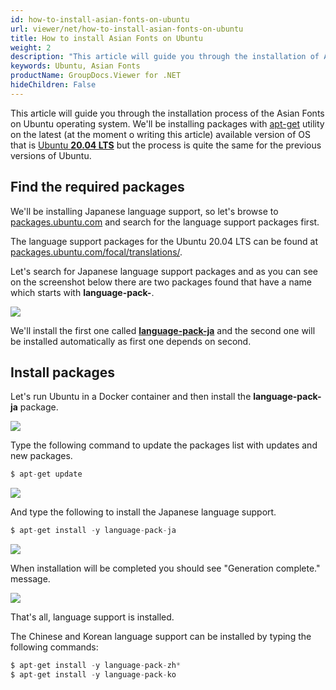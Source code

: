 ```yaml
---
id: how-to-install-asian-fonts-on-ubuntu
url: viewer/net/how-to-install-asian-fonts-on-ubuntu
title: How to install Asian Fonts on Ubuntu
weight: 2
description: "This article will guide you through the installation of Asian Fonts on Ubuntu."
keywords: Ubuntu, Asian Fonts
productName: GroupDocs.Viewer for .NET
hideChildren: False
---
```

This article will guide you through the installation process of the Asian Fonts on Ubuntu operating system. We'll be installing packages with [apt-get](https://wiki.debian.org/apt-get) utility on the latest (at the moment o writing this article) available version of OS that is [Ubuntu **20.04 LTS**](https://wiki.ubuntu.com/Releases) but the process is quite the same for the previous versions of Ubuntu.


## Find the required packages

We'll be installing Japanese language support, so let's browse to [packages.ubuntu.com](https://packages.ubuntu.com/) and search for the language support packages first.

The language support packages for the Ubuntu 20.04 LTS can be found at [packages.ubuntu.com/focal/translations/](https://packages.ubuntu.com/focal/translations/).

Let's search for Japanese language support packages and as you can see on the screenshot below there are two packages found that have a name which starts with **language-pack-**.

![](/viewer/net/images/how-to-install-asian-fonts-on-ubuntu.png)

We'll install the first one called **[language-pack-ja](https://packages.ubuntu.com/focal/translations/language-pack-ja)** and the second one will be installed automatically as first one depends on second.

## Install packages

Let's run Ubuntu in a Docker container and then install the **language-pack-ja** package.

![](/viewer/net/images/how-to-install-asian-fonts-on-ubuntu_1.png)

Type the following command to update the packages list with updates and new packages.

```csharp
$ apt-get update
```

![](/viewer/net/images/how-to-install-asian-fonts-on-ubuntu_2.png)

And type the following to install the Japanese language support.

```csharp
$ apt-get install -y language-pack-ja
```

![](/viewer/net/images/how-to-install-asian-fonts-on-ubuntu_3.png)

When installation will be completed you should see "Generation complete." message.

![](/viewer/net/images/how-to-install-asian-fonts-on-ubuntu_4.png)

That's all, language support is installed.

The Chinese and Korean language support can be installed by typing the following commands:

```csharp
$ apt-get install -y language-pack-zh*
$ apt-get install -y language-pack-ko
```
